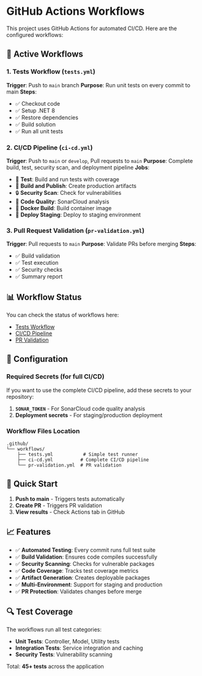 # GitHub Actions Workflows

This project uses GitHub Actions for automated CI/CD. Here are the configured workflows:

## 🔄 Active Workflows

### 1. **Tests Workflow** (`tests.yml`)
**Trigger**: Push to `main` branch
**Purpose**: Run unit tests on every commit to main
**Steps**:
- ✅ Checkout code
- ✅ Setup .NET 8
- ✅ Restore dependencies  
- ✅ Build solution
- ✅ Run all unit tests

### 2. **CI/CD Pipeline** (`ci-cd.yml`)
**Trigger**: Push to `main` or `develop`, Pull requests to `main`
**Purpose**: Complete build, test, security scan, and deployment pipeline
**Jobs**:
- 🧪 **Test**: Build and run tests with coverage
- 🚀 **Build and Publish**: Create production artifacts
- 🔒 **Security Scan**: Check for vulnerabilities
- 📝 **Code Quality**: SonarCloud analysis
- 🐳 **Docker Build**: Build container image
- 🚀 **Deploy Staging**: Deploy to staging environment

### 3. **Pull Request Validation** (`pr-validation.yml`)
**Trigger**: Pull requests to `main`
**Purpose**: Validate PRs before merging
**Steps**:
- ✅ Build validation
- ✅ Test execution
- ✅ Security checks
- ✅ Summary report

## 📊 Workflow Status

You can check the status of workflows here:
- [Tests Workflow](https://github.com/amjados/BlogMVCApp/actions/workflows/tests.yml)
- [CI/CD Pipeline](https://github.com/amjados/BlogMVCApp/actions/workflows/ci-cd.yml)
- [PR Validation](https://github.com/amjados/BlogMVCApp/actions/workflows/pr-validation.yml)

## 🔧 Configuration

### Required Secrets (for full CI/CD)
If you want to use the complete CI/CD pipeline, add these secrets to your repository:

1. **`SONAR_TOKEN`** - For SonarCloud code quality analysis
2. **Deployment secrets** - For staging/production deployment

### Workflow Files Location
```
.github/
└── workflows/
    ├── tests.yml           # Simple test runner
    ├── ci-cd.yml          # Complete CI/CD pipeline
    └── pr-validation.yml  # PR validation
```

## 🚀 Quick Start

1. **Push to main** - Triggers tests automatically
2. **Create PR** - Triggers PR validation
3. **View results** - Check Actions tab in GitHub

## 📈 Features

- ✅ **Automated Testing**: Every commit runs full test suite
- ✅ **Build Validation**: Ensures code compiles successfully  
- ✅ **Security Scanning**: Checks for vulnerable packages
- ✅ **Code Coverage**: Tracks test coverage metrics
- ✅ **Artifact Generation**: Creates deployable packages
- ✅ **Multi-Environment**: Support for staging and production
- ✅ **PR Protection**: Validates changes before merge

## 🔍 Test Coverage

The workflows run all test categories:
- **Unit Tests**: Controller, Model, Utility tests
- **Integration Tests**: Service integration and caching
- **Security Tests**: Vulnerability scanning

Total: **45+ tests** across the application